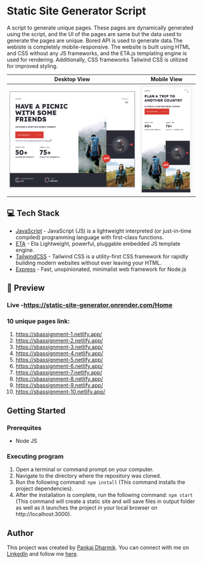 # Static Site Generator Script


A script to generate unique pages. These pages are dynamically generated using the script, and the UI of the pages are same but the data used to generate the pages are unique. Bored API is used to generate data.The webiste is completely mobile-responsive. The website is built using HTML and CSS without any JS frameworks, and the ETA.js templating engine is used for rendering. Additionally, CSS frameworks Tailwind CSS is utilized for improved styling.
<br>


Desktop View            |  Mobile View
:-------------------------:|:-------------------------:
![Model](https://github.com/pankajdharmik4/static-site-generator/blob/9dfbf056d2d062b49ad902d2e1a41609fb3e65ee/static-site-generator.png)  |  ![](https://github.com/pankajdharmik4/static-site-generator/blob/fb61224c8baca72edfb081a3dc1a55bc0bf915c2/static.png)

## 💻 Tech Stack

- [JavaScript](https://developer.mozilla.org/en-US/docs/Web/JavaScript) - JavaScript (JS) is a lightweight interpreted (or just-in-time compiled) programming language with first-class functions.
- [ETA](https://eta.js.org/) - Eta Lightweight, powerful, pluggable embedded JS template engine.
- [TailwindCSS](https://tailwindcss.com) - Tailwind CSS is a utility-first CSS framework for rapidly building modern websites without ever leaving your HTML.
- [Express](https://expressjs.com/)  - Fast, unopinionated, minimalist web framework for Node.js

## 👀 Preview

### Live -https://static-site-generator.onrender.com/Home
### 10 unique pages link:
1.  https://sbassignment-1.netlify.app/
2.  https://sbassignment-2.netlify.app/
3.  https://sbassignment-3.netlify.app/
4.  https://sbassignment-4.netlify.app/
5.  https://sbassignment-5.netlify.app/
6.  https://sbassignment-6.netlify.app/
7.  https://sbassignment-7.netlify.app/
8.  https://sbassignment-8.netlify.app/
9.  https://sbassignment-9.netlify.app/
10.  https://sbassignment-10.netlify.app/

## Getting Started

### Prerequites

* Node JS


### Executing program

1. Open a terminal or command prompt on your computer.
2. Navigate to the directory where the repository was cloned.
3. Run the following command: `npm install` (This command installs the project dependencies).
4. After the installation is complete, run the following command: `npm start` (This command will create a static site and will save files in output folder as well as it launches the project in your local browser on http://localhost:3000).

## Author

This project was created by [Pankaj Dharmik](https://github.com/pankajdharmik4). You can connect with me on [LinkedIn](https://www.linkedin.com/in/pankaj-dharmik-210a20162/) and follow me [here](https://github.com/pankajdharmik4).
